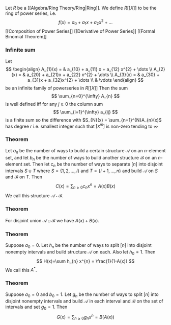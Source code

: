 Let $R$ be a [[Algebra/Ring Theory/Ring|Ring]].
We define $R[[X]]$ to be the ring of power series, i.e. 
$$
f(x) = a_{0} + a_{1}x + a_{2} x^{2} + \dots
$$
[[Composition of Power Series]]
[[Derivative of Power Series]]
[[Formal Binomial Theorem]]
### Infinite sum
Let 
$$
\begin{align}
A_{1}(x)  = &  a_{10} + a_{11} x + a_{12} x^{2} + \dots \\
A_{2}(x)   = &  a_{20} + a_{21}x + a_{22} x^{2} + \dots \\
A_{3}(x)   =  & a_{30} + a_{31}x + a_{32}x^{2} + \dots  \\
 & \vdots
\end{align}
$$
be an infinite family of powerseries in $R[[X]]$
Then the sum
$$
\sum_{n=0}^{\infty} A_{n}
$$
is well defined iff for any $j\geq 0$
the column sum 
$$
\sum_{i=1}^{\infty} a_{ij}
$$
is a finite sum so the difference with $S_{N}(x) = \sum_{n=1}^{N}A_{n}(x)$
has degree $r$ i.e. smallest integer such that $[x^{m}]$ is non-zero tending to $\infty$

### Theorem
Let $a_{n}$ be the number of ways to build a certain structure $\mathcal{A}$
on an $n$-element set, 
and let $b_{n}$ be the number of ways to build another structure $\mathcal{B}$ 
on an $n$-element set.
Then let $c_{n}$ be the number of ways to separate $[n]$ into disjoint intervals $S\cup T$
where $S=\{ 1,2,\dots,i \}$ and $T=\{ i+1,\dots,n \}$ and build $\mathcal{A}$ on $S$ and $\mathcal{B}$ on $T$.
Then 
$$
C(x) = \sum_{n\geq 0} c_{n}x^{n} = A(x) B(x)
$$
We call this structure $\mathcal{A}\cdot \mathcal{B}$.
### Theorem
For disjoint union $\mathcal{A}\sqcup \mathcal{B}$ we have $A(x)+B(x)$. 
### Theorem
Suppose $a_{0}=0$.
Let $h_{n}$ be the number of ways to split $[n]$ into disjoint nonempty intervals 
and build structure $\mathcal{A}$ on each. Also let $h_{0}=1$.
Then 
$$
H(x)=\sum h_{n} x^{n} = \frac{1}{1-A(x)}
$$
We call this $A^{*}$.
### Theorem
Suppose $a_{0}=0$ and $b_{0}=1$.
Let $g_{n}$ be the number of ways to split $[n]$ into disjoint nonempty intervals
and build $\mathcal{A}$ in each interval and $\mathcal{B}$ on the set of intervals and set $g_{0}=1$.
Then
$$
G(x)=\sum_{n\geq 0} g_{n}x^{n} = B(A(x))
$$

